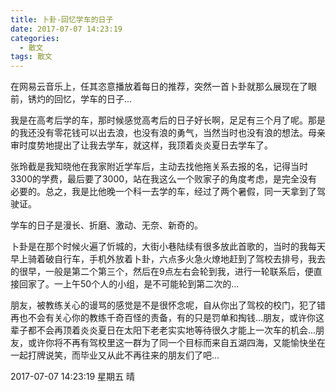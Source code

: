 ```yaml
---
title: 卜卦-回忆学车的日子
date: 2017-07-07 14:23:19
categories:
  - 散文
tags: 散文
---
```


在网易云音乐上，任其恣意播放着每日的推荐，突然一首卜卦就那么展现在了眼前，锈灼的回忆，学车的日子...

我是在高考后学的车，那时候感觉高考后的日子好长啊，足足有三个月了呢。那是的我还没有零花钱可以出去浪，也没有浪的勇气，当然当时也没有浪的想法。母亲审时度势地提出了让我去学车，就这样，我顶着炎炎夏日去学车了。

张玲截是我知晓他在我家附近学车后，主动去找他拖关系去报的名，记得当时3300的学费，最后要了3000，站在我这么一个败家子的角度考虑，是完全没有必要的。总之，我是比他晚一个科一去学的车，经过了两个暑假，同一天拿到了驾驶证。

<!-- more -->

学车的日子是漫长、折磨、激动、无奈、新奇的。

卜卦是在那个时候火遍了忻城的，大街小巷陆续有很多放此首歌的，当时的我每天早上骑着破自行车，手机外放着卜卦，六点多火急火燎地赶到了驾校去排号，我去的很早，一般是第二个第三个，然后在9点左右会轮到我，进行一轮联系后，便直接回家了。一上午50个人的小组，是不可能轮到第二次的...

朋友，被教练关心的谩骂的感觉是不是很怀念呢，自从你出了驾校的校门，犯了错再也不会有关心你的教练千奇百怪的责备，有的只是罚单和掏钱...朋友，或许你这辈子都不会再顶着炎炎夏日在太阳下老老实实地等待很久才能上一次车的机会...朋友，或许你将不再有驾校里这一群为了同一个目标而来自五湖四海，又能愉快坐在一起打牌说笑，而毕业又从此不再往来的朋友们了吧...


2017-07-07 14:23:19 星期五 晴